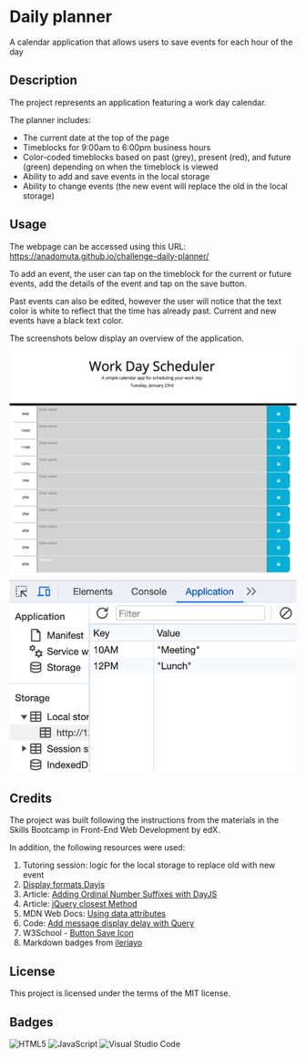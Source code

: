 # Daily planner

A calendar application that allows users to save events for each hour of the day

## Description

The project represents an application featuring a work day calendar.

The planner includes:

- The current date at the top of the page
- Timeblocks for 9:00am to 6:00pm business hours
- Color-coded timeblocks based on past (grey), present (red), and future (green) depending on when the timeblock is viewed
- Ability to add and save events in the local storage
- Ability to change events (the new event will replace the old in the local storage)

## Usage

The webpage can be accessed using this URL: https://anadomuta.github.io/challenge-daily-planner/

To add an event, the user can tap on the timeblock for the current or future events, add the details of the event and tap on the save button.

Past events can also be edited, however the user will notice that the text color is white to reflect that the time has already past. Current and new events have a black text color.

The screenshots below display an overview of the application.

![Webpage Screenshot](./assets/images/webpage-screenshot.PNG)
![Local Storage Screenshot](/assets/images/local-storage-screenshot.PNG)

## Credits

The project was built following the instructions from the materials in the Skills Bootcamp in Front-End Web Development by edX.

In addition, the following resources were used:

1. Tutoring session: logic for the local storage to replace old with new event
2. [Display formats Dayjs](https://day.js.org/docs/en/display/format)
3. Article: [Adding Ordinal Number Suffixes with DayJS](https://codedamn.com/news/javascript/format-dates-with-ordinal-number)
4. Article: [jQuery closest Method](https://www.geeksforgeeks.org/jquery-closest-method/)
5. MDN Web Docs: [Using data attributes](https://developer.mozilla.org/en-US/docs/Learn/HTML/Howto/Use_dta_attributes)
6. Code: [Add message display delay with Query](https://gist.github.com/Korol/2e82b17ad50825ff4f4f2a7545d1e0c1)
7. W3School - [Button Save Icon](https://www.w3schools.com/icons/tryit.asp?icon=fas_fa-save&unicon=f0c7)
8. Markdown badges from [ileriayo](https://github.com/Ileriayo/markdown-badges?tab=readme-ov-file#markdown-badges)

## License

This project is licensed under the terms of the MIT license.

## Badges

![HTML5](https://img.shields.io/badge/html5-%23E34F26.svg?style=for-the-badge&logo=html5&logoColor=white)
![JavaScript](https://img.shields.io/badge/javascript-%23323330.svg?style=for-the-badge&logo=javascript&logoColor=%23F7DF1E)
![Visual Studio Code](https://img.shields.io/badge/Visual%20Studio%20Code-0078d7.svg?style=for-the-badge&logo=visual-studio-code&logoColor=white)
